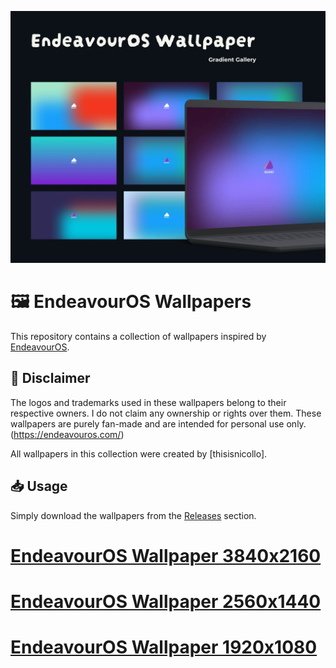 

<p align="center">
  <img src="Assets/EndeavourOS_Wallpaper_Gradient_Gallery_Preview.jpg" alt="EndeavourOS Wallpaper Gradient Gallery Preview" width="">
</p>

# 🖼️ EndeavourOS Wallpapers

This repository contains a collection of wallpapers inspired by [EndeavourOS](https://endeavouros.com/).


## 📄 Disclaimer

The logos and trademarks used in these wallpapers belong to their respective owners. 
I do not claim any ownership or rights over them. These wallpapers are purely fan-made 
and are intended for personal use only. (https://endeavouros.com/)

All wallpapers in this collection were created by [thisisnicollo].

## 📥 Usage

Simply download the wallpapers from the [Releases](link_to_releases) section.

# [EndeavourOS Wallpaper 3840x2160](https://github.com/thisisnicollo/EndeavourOS-Wallpaper/4K)



# [EndeavourOS Wallpaper 2560x1440](https://github.com/thisisnicollo/EndeavourOS-Wallpaper/2K)



# [EndeavourOS Wallpaper 1920x1080](https://github.com/thisisnicollo/EndeavourOS-Wallpaper/Full%20HD)


